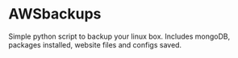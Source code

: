 # AWSbackups
Simple python script to backup your linux box. Includes mongoDB, packages installed, website files and configs saved.
